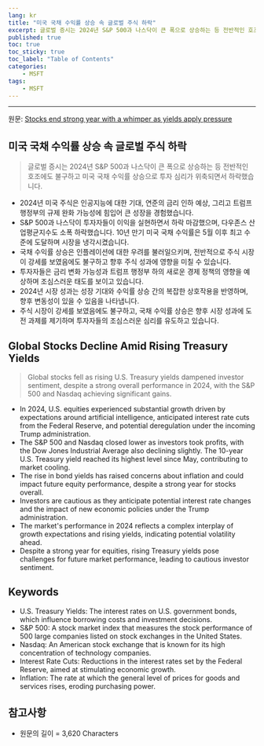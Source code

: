 ```yaml
---
lang: kr
title: "미국 국채 수익률 상승 속 글로벌 주식 하락"
excerpt: 글로벌 증시는 2024년 S&P 500과 나스닥이 큰 폭으로 상승하는 등 전반적인 호조에도 불구하고 미국 국채 수익률 상승으로 투자 심리가 위축되면서 하락했습니다.
published: true
toc: true
toc_sticky: true
toc_label: "Table of Contents"
categories:
    - MSFT
tags:
    - MSFT
---
```


---

  원문: [Stocks end strong year with a whimper as yields apply pressure](https://www.investing.com/news/economy-news/asian-stocks-dollar-hold-their-own-to-close-out-strong-2024-3792202)

## 미국 국채 수익률 상승 속 글로벌 주식 하락

> 글로벌 증시는 2024년 S&P 500과 나스닥이 큰 폭으로 상승하는 등 전반적인 호조에도 불구하고 미국 국채 수익률 상승으로 투자 심리가 위축되면서 하락했습니다.


- 2024년 미국 주식은 인공지능에 대한 기대, 연준의 금리 인하 예상, 그리고 트럼프 행정부의 규제 완화 가능성에 힘입어 큰 성장을 경험했습니다.
- S&P 500과 나스닥이 투자자들이 이익을 실현하면서 하락 마감했으며, 다우존스 산업평균지수도 소폭 하락했습니다. 10년 만기 미국 국채 수익률은 5월 이후 최고 수준에 도달하며 시장을 냉각시켰습니다.
- 국채 수익률 상승은 인플레이션에 대한 우려를 불러일으키며, 전반적으로 주식 시장이 강세를 보였음에도 불구하고 향후 주식 성과에 영향을 미칠 수 있습니다.
- 투자자들은 금리 변화 가능성과 트럼프 행정부 하의 새로운 경제 정책의 영향을 예상하며 조심스러운 태도를 보이고 있습니다.
- 2024년 시장 성과는 성장 기대와 수익률 상승 간의 복잡한 상호작용을 반영하며, 향후 변동성이 있을 수 있음을 나타냅니다.
- 주식 시장이 강세를 보였음에도 불구하고, 국채 수익률 상승은 향후 시장 성과에 도전 과제를 제기하며 투자자들의 조심스러운 심리를 유도하고 있습니다.

## Global Stocks Decline Amid Rising Treasury Yields

> Global stocks fell as rising U.S. Treasury yields dampened investor sentiment, despite a strong overall performance in 2024, with the S&P 500 and Nasdaq achieving significant gains.


- In 2024, U.S. equities experienced substantial growth driven by expectations around artificial intelligence, anticipated interest rate cuts from the Federal Reserve, and potential deregulation under the incoming Trump administration.
- The S&P 500 and Nasdaq closed lower as investors took profits, with the Dow Jones Industrial Average also declining slightly. The 10-year U.S. Treasury yield reached its highest level since May, contributing to market cooling.
- The rise in bond yields has raised concerns about inflation and could impact future equity performance, despite a strong year for stocks overall.
- Investors are cautious as they anticipate potential interest rate changes and the impact of new economic policies under the Trump administration.
- The market's performance in 2024 reflects a complex interplay of growth expectations and rising yields, indicating potential volatility ahead.
- Despite a strong year for equities, rising Treasury yields pose challenges for future market performance, leading to cautious investor sentiment.

## Keywords

- U.S. Treasury Yields: The interest rates on U.S. government bonds, which influence borrowing costs and investment decisions.
- S&P 500: A stock market index that measures the stock performance of 500 large companies listed on stock exchanges in the United States.
- Nasdaq: An American stock exchange that is known for its high concentration of technology companies.
- Interest Rate Cuts: Reductions in the interest rates set by the Federal Reserve, aimed at stimulating economic growth.
- Inflation: The rate at which the general level of prices for goods and services rises, eroding purchasing power.

## 참고사항

- 원문의 길이 = 3,620 Characters

